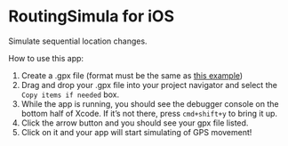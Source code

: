 # RoutingSimula for iOS
Simulate sequential location changes.

How to use this app:
1. Create a .gpx file (format must be the same as [this example](https://github.com/VMironiuk/routing-simula-ios/blob/master/RoutingSimula/Map.gpx))
2. Drag and drop your .gpx file into your project navigator and select the `Copy items if needed` box.
3. While the app is running, you should see the debugger console on the bottom half of Xcode. If it’s not there, press `cmd+shift+y` to bring it up.
4. Click the arrow button and you should see your gpx file listed.
5. Click on it and your app will start simulating of GPS movement!
